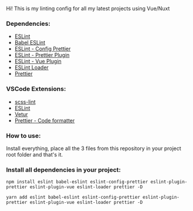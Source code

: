 Hi! This is my linting config for all my latest projects using Vue/Nuxt

### Dependencies:
- [ESLint](https://eslint.org/)
- [Babel ESLint](https://github.com/babel/babel-eslint)
- [ESLint - Config Prettier](https://github.com/prettier/eslint-config-prettier)
- [ESLint - Prettier Plugin](https://github.com/prettier/eslint-plugin-prettier)
- [ESLint - Vue Plugin](https://github.com/vuejs/eslint-plugin-vue)
- [ESLint Loader](https://github.com/webpack-contrib/eslint-loader)
- [Prettier](https://prettier.io/)

### VSCode Extensions:
- [scss-lint](https://marketplace.visualstudio.com/items?itemName=adamwalzer.scss-lint)
- [ESLint](https://marketplace.visualstudio.com/items?itemName=dbaeumer.vscode-eslint)
- [Vetur](https://marketplace.visualstudio.com/items?itemName=octref.vetur)
- [Prettier - Code formatter](https://marketplace.visualstudio.com/items?itemName=esbenp.prettier-vscode)

### How to use:
Install everything, place all the 3 files from this repository in your project root folder and that's it.

### Install all dependencies in your project:
```
npm install eslint babel-eslint eslint-config-prettier eslint-plugin-prettier eslint-plugin-vue eslint-loader prettier -D

yarn add eslint babel-eslint eslint-config-prettier eslint-plugin-prettier eslint-plugin-vue eslint-loader prettier -D
```